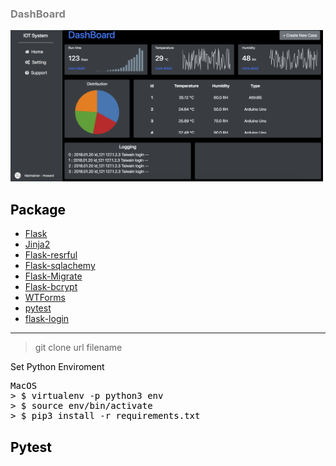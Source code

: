 ### <font color="gray">  DashBoard <font>

<img src="static/page.png" width="500">
<font color="black"> <font>

## Package
* [Flask](http://flask.pocoo.org)
* [Jinja2](http://jinja.pocoo.org/docs/dev/templates)
* [Flask-resrful](https://flask-restful.readthedocs.io/en/latest/)
* [Flask-sqlachemy ](http://flask-sqlalchemy.pocoo.org/2.3/)
* [Flask-Migrate ](https://flask-migrate.readthedocs.io/en/latest/)
* [Flask-bcrypt ](http://flask-bcrypt.readthedocs.io/en/latest/)
* [WTForms](https://wtforms.readthedocs.io/en/stable/)
* [pytest](https://docs.pytest.org/en/latest/index.html)
* [flask-login](https://flask-login.readthedocs.io/en/latest/)

---
> git clone url filename

Set Python Enviroment

<pre>
MacOS 
> $ virtualenv -p python3 env
> $ source env/bin/activate
> $ pip3 install -r requirements.txt
</pre>

Pytest
---